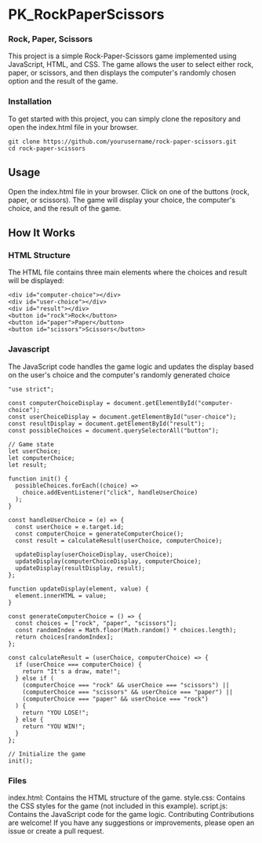 # PK_RockPaperScissors

### Rock, Paper, Scissors

This project is a simple Rock-Paper-Scissors game implemented using JavaScript, HTML, and CSS. The game allows the user to select either rock, paper, or scissors, and then displays the computer's randomly chosen option and the result of the game.

### Installation

To get started with this project, you can simply clone the repository and open the index.html file in your browser.

```
git clone https://github.com/yourusername/rock-paper-scissors.git
cd rock-paper-scissors
```

## Usage

Open the index.html file in your browser.
Click on one of the buttons (rock, paper, or scissors).
The game will display your choice, the computer's choice, and the result of the game.

## How It Works

### HTML Structure

The HTML file contains three main elements where the choices and result will be displayed:

```
<div id="computer-choice"></div>
<div id="user-choice"></div>
<div id="result"></div>
<button id="rock">Rock</button>
<button id="paper">Paper</button>
<button id="scissors">Scissors</button>
```

### Javascript

The JavaScript code handles the game logic and updates the display based on the user's choice and the computer's randomly generated choice

```
"use strict";

const computerChoiceDisplay = document.getElementById("computer-choice");
const userChoiceDisplay = document.getElementById("user-choice");
const resultDisplay = document.getElementById("result");
const possibleChoices = document.querySelectorAll("button");

// Game state
let userChoice;
let computerChoice;
let result;

function init() {
  possibleChoices.forEach((choice) =>
    choice.addEventListener("click", handleUserChoice)
  );
}

const handleUserChoice = (e) => {
  const userChoice = e.target.id;
  const computerChoice = generateComputerChoice();
  const result = calculateResult(userChoice, computerChoice);

  updateDisplay(userChoiceDisplay, userChoice);
  updateDisplay(computerChoiceDisplay, computerChoice);
  updateDisplay(resultDisplay, result);
};

function updateDisplay(element, value) {
  element.innerHTML = value;
}

const generateComputerChoice = () => {
  const choices = ["rock", "paper", "scissors"];
  const randomIndex = Math.floor(Math.random() * choices.length);
  return choices[randomIndex];
};

const calculateResult = (userChoice, computerChoice) => {
  if (userChoice === computerChoice) {
    return "It's a draw, mate!";
  } else if (
    (computerChoice === "rock" && userChoice === "scissors") ||
    (computerChoice === "scissors" && userChoice === "paper") ||
    (computerChoice === "paper" && userChoice === "rock")
  ) {
    return "YOU LOSE!";
  } else {
    return "YOU WIN!";
  }
};

// Initialize the game
init();
```

### Files

index.html: Contains the HTML structure of the game.
style.css: Contains the CSS styles for the game (not included in this example).
script.js: Contains the JavaScript code for the game logic.
Contributing
Contributions are welcome! If you have any suggestions or improvements, please open an issue or create a pull request.
